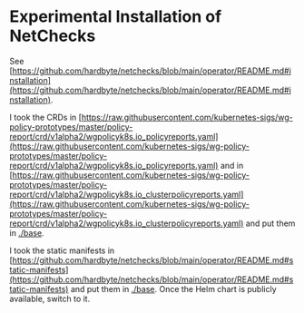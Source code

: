 # Experimental Installation of NetChecks

See [https://github.com/hardbyte/netchecks/blob/main/operator/README.md#installation](https://github.com/hardbyte/netchecks/blob/main/operator/README.md#installation).

I took the CRDs in [https://raw.githubusercontent.com/kubernetes-sigs/wg-policy-prototypes/master/policy-report/crd/v1alpha2/wgpolicyk8s.io_policyreports.yaml](https://raw.githubusercontent.com/kubernetes-sigs/wg-policy-prototypes/master/policy-report/crd/v1alpha2/wgpolicyk8s.io_policyreports.yaml) and in [https://raw.githubusercontent.com/kubernetes-sigs/wg-policy-prototypes/master/policy-report/crd/v1alpha2/wgpolicyk8s.io_clusterpolicyreports.yaml](https://raw.githubusercontent.com/kubernetes-sigs/wg-policy-prototypes/master/policy-report/crd/v1alpha2/wgpolicyk8s.io_clusterpolicyreports.yaml) and put them in [./base](base).

I took the static manifests in [https://github.com/hardbyte/netchecks/blob/main/operator/README.md#static-manifests](https://github.com/hardbyte/netchecks/blob/main/operator/README.md#static-manifests) and put them in [./base](base). Once the Helm chart is publicly available, switch to it.
